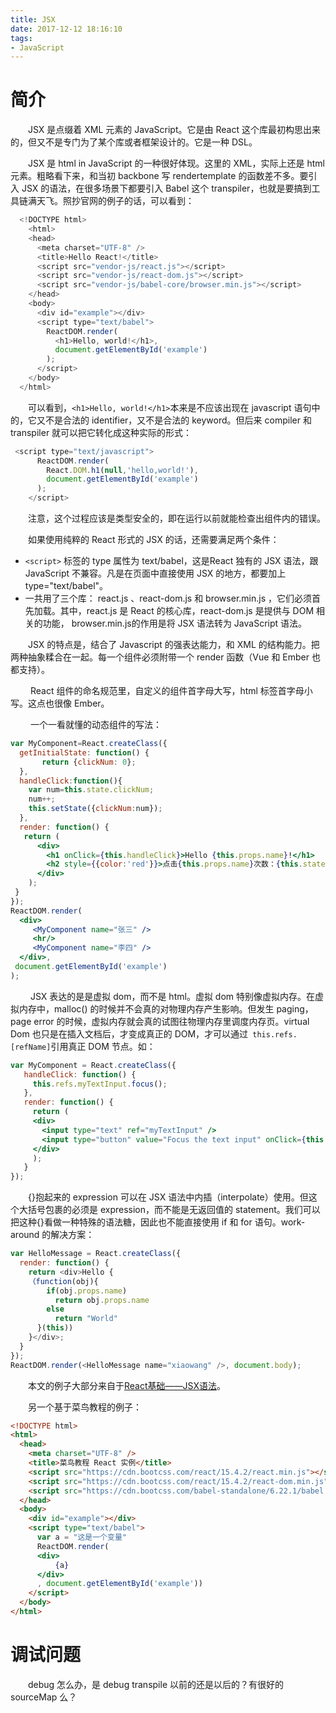 ```yaml
---
title: JSX
date: 2017-12-12 18:16:10
tags:
- JavaScript
---
```

# 简介 #
&emsp;&emsp;JSX 是点缀着 XML 元素的 JavaScript。它是由 React 这个库最初构思出来的，但又不是专门为了某个库或者框架设计的。它是一种 DSL。

&emsp;&emsp;JSX 是 html in JavaScript 的一种很好体现。这里的 XML，实际上还是 html 元素。粗略看下来，和当初 backbone 写 rendertemplate 的函数差不多。要引入 JSX 的语法，在很多场景下都要引入 Babel 这个 transpiler，也就是要搞到工具链满天飞。照抄官网的例子的话，可以看到：

```javascript
  <!DOCTYPE html>
    <html>
    <head>
      <meta charset="UTF-8" />
      <title>Hello React!</title>
      <script src="vendor-js/react.js"></script>
      <script src="vendor-js/react-dom.js"></script>
      <script src="vendor-js/babel-core/browser.min.js"></script>
    </head>
    <body>
      <div id="example"></div>
      <script type="text/babel">
        ReactDOM.render(
          <h1>Hello, world!</h1>,
          document.getElementById('example')
        );
      </script>
    </body>
  </html>
```

&emsp;&emsp;可以看到，`<h1>Hello, world!</h1>`本来是不应该出现在 javascript 语句中的，它又不是合法的 identifier，又不是合法的 keyword。但后来 compiler 和 transpiler 就可以把它转化成这种实际的形式：

```javascript
 <script type="text/javascript">
      ReactDOM.render(
        React.DOM.h1(null,'hello,world!'),
        document.getElementById('example')
      );
    </script>
```

&emsp;&emsp;注意，这个过程应该是类型安全的，即在运行以前就能检查出组件内的错误。

&emsp;&emsp;如果使用纯粹的 React 形式的 JSX 的话，还需要满足两个条件：

 - `<script>` 标签的 type 属性为 text/babel，这是React 独有的 JSX 语法，跟 JavaScript 不兼容。凡是在页面中直接使用 JSX 的地方，都要加上 type="text/babel"。
 - 一共用了三个库： react.js 、react-dom.js 和 browser.min.js ，它们必须首先加载。其中，react.js 是 React 的核心库，react-dom.js 是提供与 DOM 相关的功能， browser.min.js的作用是将 JSX 语法转为 JavaScript 语法。

&emsp;&emsp;JSX 的特点是，结合了 Javascript 的强表达能力，和 XML 的结构能力。把两种抽象糅合在一起。每一个组件必须附带一个 render 函数（Vue 和 Ember 也都支持）。

&emsp;&emsp; React 组件的命名规范里，自定义的组件首字母大写，html 标签首字母小写。这点也很像 Ember。

&emsp;&emsp; 一个一看就懂的动态组件的写法：

```jsx
var MyComponent=React.createClass({
  getInitialState: function() {
       return {clickNum: 0};
  },
  handleClick:function(){
    var num=this.state.clickNum;
    num++;
    this.setState({clickNum:num});
  },
  render: function() {
   return (
      <div>
        <h1 onClick={this.handleClick}>Hello {this.props.name}!</h1>
        <h2 style={{color:'red'}}>点击{this.props.name}次数：{this.state.clickNum}</h2>
      </div>
    );
 }
});
ReactDOM.render(
  <div>
     <MyComponent name="张三" />
     <hr/>
     <MyComponent name="李四" />
  </div>,
 document.getElementById('example')
);
```

&emsp;&emsp; JSX 表达的是是虚拟 dom，而不是 html。虚拟 dom 特别像虚拟内存。在虚拟内存中，malloc() 的时候并不会真的对物理内存产生影响。但发生 paging，page error 的时候，虚拟内存就会真的试图往物理内存里调度内存页。virtual Dom 也只是在插入文档后，才变成真正的 DOM，才可以通过` this.refs.[refName]`引用真正 DOM 节点。如：

```jsx
var MyComponent = React.createClass({
   handleClick: function() {
     this.refs.myTextInput.focus();
   },
   render: function() {
     return (
     <div>
       <input type="text" ref="myTextInput" />
       <input type="button" value="Focus the text input" onClick={this.handleClick} />
     </div>
     );
   }
});
```

&emsp;&emsp;{}抱起来的 expression 可以在 JSX 语法中内插（interpolate）使用。但这个大括号包裹的必须是 expression，而不能是无返回值的 statement。我们可以把这种{}看做一种特殊的语法糖，因此也不能直接使用 if 和 for 语句。work-around 的解决方案：

```javascript
var HelloMessage = React.createClass({ 
  render: function() { 
    return <div>Hello { 
    （function(obj){ 
        if(obj.props.name) 
          return obj.props.name 
        else 
          return "World" 
      }(this)) 
    }</div>; 
  }
});
ReactDOM.render(<HelloMessage name="xiaowang" />, document.body);
```

&emsp;&emsp;本文的例子大部分来自于[React基础——JSX语法][1]。

&emsp;&emsp;另一个基于菜鸟教程的例子：

```html
<!DOCTYPE html>
<html>
  <head>
    <meta charset="UTF-8" />
    <title>菜鸟教程 React 实例</title>
    <script src="https://cdn.bootcss.com/react/15.4.2/react.min.js"></script>
    <script src="https://cdn.bootcss.com/react/15.4.2/react-dom.min.js"></script>
    <script src="https://cdn.bootcss.com/babel-standalone/6.22.1/babel.min.js"></script>
  </head>
  <body>
    <div id="example"></div>
    <script type="text/babel">
      var a = "这是一个变量"
      ReactDOM.render(
      <div>
          {a}
      </div>
      , document.getElementById('example'))
    </script>
  </body>
</html>
```

# 调试问题 #

&emsp;&emsp;debug 怎么办，是 debug transpile 以前的还是以后的？有很好的 sourceMap 么？

  [1]: http://www.jianshu.com/p/7e872afeae42